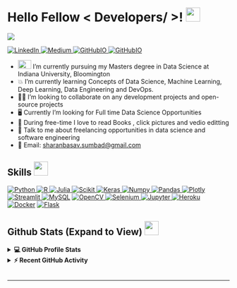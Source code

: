 <h1> Hello Fellow < Developers/ >! <img src = "https://raw.githubusercontent.com/MartinHeinz/MartinHeinz/master/wave.gif" width = 32 > </h1>
<p align='center'>
</p>

<p>
  <a href="https://github.com/DenverCoder1/readme-typing-svg"><img src="https://readme-typing-svg.herokuapp.com?&font=IBM+Plex+Sans&color=abcdef&size=20&lines=Welcome+to+my+GitHub+Profile!;I'm+a+Data+Scientist;I'm+love+reading+books" /></a>
</p>

   <a href="https://www.linkedin.com/in/sharanbasav/" target="_blank">
    <img alt="LinkedIn" src="https://img.shields.io/badge/LinkedIn-0077B5?style=for-the-badge&logo=linkedin&logoColor=white">
  </a>   
   <a href="https://medium.com/@sumbadsharan" target="_blank">
    <img alt="Medium" src="https://img.shields.io/badge/Medium-12100E?style=for-the-badge&logo=medium&logoColor=white)">
  </a> 
  <a href="https://sharansumbad.github.io/" target="_blank">
    <img alt="GitHubIO" src="https://img.shields.io/badge/github-%23121011.svg?style=for-the-badge&logo=github&logoColor=white">
  </a> 
  <a href="sumbad.sharanbasav@gmail.com" target="_blank">
    <img alt="GitHubIO" src="https://img.shields.io/badge/Gmail-D14836?style=for-the-badge&logo=gmail&logoColor=white">
  </a> 

 


- <img src="https://upload.wikimedia.org/wikipedia/commons/4/47/Indiana_Hoosiers_logo.svg" height=20 width=30> I’m currently pursuing my Masters degree in Data Science  at Indiana University, Bloomington 
- 💥 I’m currently learning Concepts of Data Science, Machine Learning, Deep Learning, Data Engineering and DevOps.
- 👷‍♂️ I’m looking to collaborate on any development projects and open-source projects
- :desktop_computer: Currently I’m looking for Full time Data Science Opportunities
- 🥊 During free-time I love to read Books , click pictures and vedio editting
- 💬 Talk to me about freelancing opportunities in data science and software engineering
- 📧 Email: sharanbasav.sumbad@gmail.com



<h2> Skills <img src = "https://media2.giphy.com/media/QssGEmpkyEOhBCb7e1/giphy.gif?cid=ecf05e47a0n3gi1bfqntqmob8g9aid1oyj2wr3ds3mg700bl&rid=giphy.gif" width = 32> </h2>
	
  <a href="https://www.python.org" target="_blank">
    <img alt="Python" src="https://img.shields.io/badge/Python-3776AB?style=for-the-badge&logo=python&logoColor=white">
  </a>

   <a href="https://www.r-project.org/" target="_blank">
    <img alt="R" src="https://img.shields.io/badge/r-%23276DC3.svg?style=for-the-badge&logo=r&logoColor=white">
  </a>

  <a href="https://julialang.org/" target="_blank">
    <img alt="Julia" src="https://img.shields.io/badge/-Julia-9558B2?style=for-the-badge&logo=julia&logoColor=white)">
  </a>

   <a href="https://scikit-learn.org/" target="_blank">
    <img alt="Scikit" src="https://img.shields.io/badge/scikit_learn-F7931E?style=for-the-badge&logo=scikit-learn&logoColor=white">
  </a>

   <a href="https://keras.io/" target="_blank">
    <img alt="Keras" src="https://img.shields.io/badge/Keras-D00000?style=for-the-badge&logo=Keras&logoColor=white">
  </a>

   <a href="https://numpy.org/" target="_blank">
    <img alt="Numpy" src="https://img.shields.io/badge/Numpy-777BB4?style=for-the-badge&logo=numpy&logoColor=white">
  </a>

   <a href="https://pandas.pydata.org/" target="_blank">
    <img alt="Pandas" src="https://img.shields.io/badge/Pandas-2C2D72?style=for-the-badge&logo=pandas&logoColor=white">
  </a>

   <a href="https://plotly.com/" target="_blank">
    <img alt="Plotly" src="https://img.shields.io/badge/Plotly-239120?style=for-the-badge&logo=plotly&logoColor=white">
  </a>

   <a href="https://streamlit.io/" target="_blank">
    <img alt="Streamlit" src="https://img.shields.io/badge/Streamlit-FF4B4B?style=for-the-badge&logo=Streamlit&logoColor=white">
  </a>
<a href="https://www.mysql.com/"><img alt="MySQL" src="https://img.shields.io/badge/Microsoft%20SQL%20Server-CC2927?style=for-the-badge&logo=microsoft%20sql%20server&logoColor=white"></a>

   <a href="https://opencv.org/" target="_blank">
    <img alt="OpenCV" src="https://img.shields.io/badge/OpenCV-27338e?style=for-the-badge&logo=OpenCV&logoColor=white">
  </a>
   <a href="https://www.selenium.dev/" target="_blank">
    <img alt="Selenium" src="https://img.shields.io/badge/Selenium-43B02A?style=for-the-badge&logo=Selenium&logoColor=white">
  </a>
   <a href="https://jupyter.org/" target="_blank">
    <img alt="Jupyter" src="https://img.shields.io/badge/Jupyter-F37626.svg?&style=for-the-badge&logo=Jupyter&logoColor=white">
  </a>
<a href="https://www.heroku.com/"><img alt="Heroku" src="https://img.shields.io/badge/Heroku-430098?style=for-the-badge&logo=heroku&logoColor=white"></a>
<a href="https://www.docker.com/"><img alt="Docker" src="https://img.shields.io/badge/Docker-2CA5E0?style=for-the-badge&logo=docker&logoColor=white"></a>
<a href="https://www.flask.com/"><img alt="Flask" src="https://img.shields.io/badge/Flask-000000?style=for-the-badge&logo=flask&logoColor=white"></a>

<h2> Github Stats (Expand to View) <img src = "https://i.pinimg.com/originals/65/c4/f4/65c4f452571be1261e9c623f7da488ac.gif" width = 32> </h2>

<details> 
  <summary><b>💻 GitHub Profile Stats</b></summary>
  <br/>
  <p align="center">
    <a href="https://github.com/anuraghazra/github-readme-stats"><img alt="Sharanbasav's Github Stats" src="https://github-readme-stats.vercel.app/api?username=sharansumbad&show_icons=true&count_private=true&theme=dark" height="192px"/></a>
<br/>
  &nbsp;
	  <img src="https://github-readme-stats.vercel.app/api/top-langs?username=sharansumbad&show_icons=true&locale=en&layout=compact&theme=dark" alt="sharansumbad" height="192px"/>
  <br/>
  </p>
</details>


<details>
  <summary><b>⚡ Recent GitHub Activity</b></summary>
  <br/>
   <a href="https://github.com/aastha12"><img alt="Sharanbasav's Activity Graph" src="https://activity-graph.herokuapp.com/graph?username=sharansumbad&custom_title=Sharanbasav's%20Contribution%20Graph&theme=react-dark" /></a>
  <br/>

</details>

<br/>


----------------------------------------------------------------------

